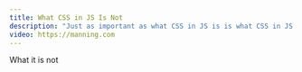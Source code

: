 ```yaml
---
title: What CSS in JS Is Not
description: "Just as important as what CSS in JS is is what CSS in JS is not, or at least not in its most useful form. In this section, common misconceptions of what CSS in JS will be dispelled."
video: https://manning.com
---
```


What it is not
